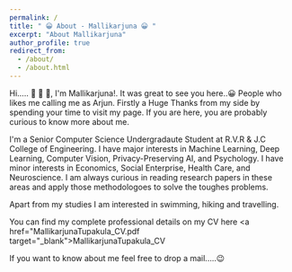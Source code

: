 ```yaml
---
permalink: /
title: " 😀 About - Mallikarjuna 😀 "
excerpt: "About Mallikarjuna"
author_profile: true
redirect_from: 
  - /about/
  - /about.html
---
```




Hi..... 🤩 🤩 🤩, I'm Mallikarjuna!. It was great to see you here..😀 People who likes me calling me as Arjun. Firstly a Huge Thanks 
from my side by spending your time to visit my page. If you are here, you are probably curious to know more about me. 

I'm a Senior Computer Science Undergradaute Student at R.V.R & J.C College of Engineering. I have major interests in Machine Learning,
Deep Learning, Computer Vision, Privacy-Preserving AI, and Psychology. I have minor interests in Economics, Social Enterprise, Health Care,
and Neuroscience. I am always curious in reading research papers in these areas and apply those methodologoes to solve the toughes
problems.

Apart from my studies I am interested in swimming, hiking and travelling. 

You can find my complete professional details on my CV here <a href="MallikarjunaTupakula_CV.pdf
target="_blank">MallikarjunaTupakula_CV</a>

If you want to know about me feel free to drop a mail.....😉

